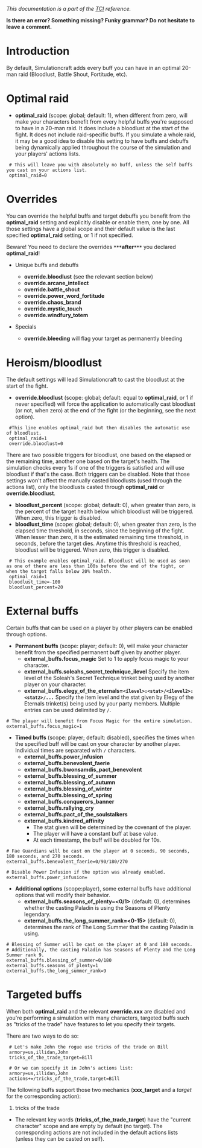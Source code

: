 _This documentation is a part of the [TCI](TextualConfigurationInterface) reference._

**Is there an error? Something missing? Funky grammar? Do not hesitate to leave a comment.**

# Introduction

By default, Simulationcraft adds every buff you can have in an optimal 20-man raid (Bloodlust, Battle Shout, Fortitude, etc).

# Optimal raid
  * **optimal\_raid** (scope: global; default: 1), when different from zero, will make your characters benefit from every helpful buffs you're supposed to have in a 20-man raid. It does include a bloodlust at the start of the fight. It does not include raid-specific buffs. If you simulate a whole raid, it may be a good idea to disable this setting to have buffs and debuffs being dynamically applied throughout the course of the simulation and your players' actions lists.
```
 # This will leave you with absolutely no buff, unless the self buffs you cast on your actions list.
 optimal_raid=0
```

# Overrides
You can override the helpful buffs and target debuffs you benefit from the **optimal\_raid** setting and explicitly disable or enable them, one by one. All those settings have a global scope and their default value is the last specified **optimal\_raid** setting, or 1 if not specified.

Beware! You need to declare the overrides **`***`after`***`** you declared **optimal\_raid**!

  * Unique buffs and debuffs
    * **override.bloodlust** (see the relevant section below)
    * **override.arcane_intellect**
    * **override.battle_shout**
    * **override.power_word_fortitude**
    * **override.chaos_brand**
    * **override.mystic_touch**
    * **override.windfury_totem**

  * Specials
    * **override.bleeding** will flag your target as permanently bleeding

# Heroism/bloodlust

The default settings will lead Simulationcraft to cast the bloodlust at the start of the fight.

  * **override.bloodlust** (scope: global; default: equal to **optimal\_raid**, or 1 if never specified) will force the application to automatically cast bloodlust (or not, when zero) at the end of the fight (or the beginning, see the next option).
```
 #This line enables optimal_raid but then disables the automatic use of bloodlust.
 optimal_raid=1
 override.bloodlust=0
```

  There are two possible triggers for bloodlust, one based on the elapsed or the remaining time, another one based on the target's health. The simulation checks every 1s if one of the triggers is satisfied and will use bloodlust if that's the case. Both triggers can be disabled. Note that those settings won't affect the manually casted bloodlusts (used through the actions list), only the bloodlusts casted through **optimal\_raid** or **override.bloodlust**.

  * **bloodlust\_percent** (scope: global; default: 0), when greater than zero, is the percent of the target health below which bloodlust will be triggered. When zero, this trigger is disabled.
  * **bloodlust\_time** (scope: global; default: 0), when greater than zero, is the elapsed time threshold, in seconds, since the beginning of the fight. When lesser than zero, it is the estimated remaining time threshold, in seconds, before the target dies. Anytime this threshold is reached, bloodlust will be triggered. When zero, this trigger is disabled.
```
 # This example enables optimal_raid. Bloodlust will be used as soon as one of there are less than 100s before the end of the fight, or when the target falls below 20% health.
 optimal_raid=1
 bloodlust_time=-100
 bloodlust_percent=20
```

# External buffs

Certain buffs that can be used on a player by other players can be enabled through options.

  * **Permanent buffs** (scope: player; default: 0), will make your character benefit from the specified permanent buff given by another player.
    * **external\_buffs.focus\_magic** Set to 1 to apply focus magic to your character.
    * **external\_buffs.soleahs_secret_technique_ilevel** Specify the item level of the Soleah's Secret Technique trinket being used by another player on your character.
    * **external\_buffs.elegy_of_the_eternals=`<ilevel>:<stat>/<ilevel2>:<stat2>/...`** Specify the item level and the stat given by Elegy of the Eternals trinket(s) being used by your party members. Multiple entries can be used delimited by `/`.
```
# The player will benefit from Focus Magic for the entire simulation.
external_buffs.focus_magic=1
```
  * **Timed buffs** (scope: player; default: disabled), specifies the times when the specified buff will be cast on your character by another player. Individual times are separated with `/` characters.
    * **external\_buffs.power\_infusion**
    * **external\_buffs.benevolent\_faerie**
    * **external\_buffs.bwonsamdis\_pact\_benevolent**
    * **external\_buffs.blessing\_of\_summer**
    * **external\_buffs.blessing\_of\_autumn**
    * **external\_buffs.blessing\_of\_winter**
    * **external\_buffs.blessing\_of\_spring**
    * **external\_buffs.conquerors\_banner**
    * **external\_buffs.rallying\_cry**
    * **external\_buffs.pact\_of\_the\_soulstalkers**
    * **external\_buffs.kindred\_affinity**
        * The stat given will be determined by the covenant of the player.
        * The player will have a constant buff at base value.
        * At each timestamp, the buff will be doubled for 10s.
```
# Fae Guardians will be cast on the player at 0 seconds, 90 seconds, 180 seconds, and 270 seconds.
external_buffs.benevolent_faerie=0/90/180/270

# Disable Power Infusion if the option was already enabled.
external_buffs.power_infusion=
```
  * **Additional options** (scope:player), some external buffs have additional options that will modify their behavior.
    * **external\_buffs.seasons\_of\_plenty=<0/1>** (default: 0), determines whether the casting Paladin is using the Seasons of Plenty legendary.
    * **external\_buffs.the\_long\_summer\_rank=<0-15>** (default: 0), determines the rank of The Long Summer that the casting Paladin is using.
```
# Blessing of Summer will be cast on the player at 0 and 180 seconds.
# Additionally, the casting Paladin has Seasons of Plenty and The Long Summer rank 9.
external_buffs.blessing_of_summer=0/180
external_buffs.seasons_of_plenty=1
external_buffs.the_long_summer_rank=9
```
# Targeted buffs

When both **optimal\_raid** and the relevant **override.xxx** are disabled and you're performing a simulation with many characters, targeted buffs such as "tricks of the trade" have features to let you specify their targets.

There are two ways to do so:
```
 # Let's make John the rogue use tricks of the trade on Bill
 armory=us,illidan,John
 tricks_of_the_trade_target=Bill

 # Or we can specify it in John's actions list:
 armory=us,illidan,John
 actions+=/tricks_of_the_trade,target=Bill
```

The following buffs support those two mechanics (**xxx\_target** and a _target_ for the corresponding action):
  1. tricks of the trade

  * The relevant key words (**tricks\_of\_the\_trade\_target**) have the "current character" scope and are empty by default (no target). The corresponding actions are not included in the default actions lists (unless they can be casted on self).